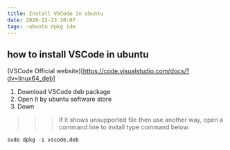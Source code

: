 ```yaml
---
title: Install VSCode in ubuntu
date: 2020-12-23 20:07
tags: -ubuntu dpkg ide
---
```


## how to install VSCode in ubuntu

(VSCode Official website)[https://code.visualstudio.com/docs/?dv=linux64_deb] 
1. Download VSCode deb package 
2. Open it by ubuntu software store
3. Down
>>> If it shows unsupported file then use another way, open a command line to install
type command below.
```
sudo dpkg -i vscode.deb
```




